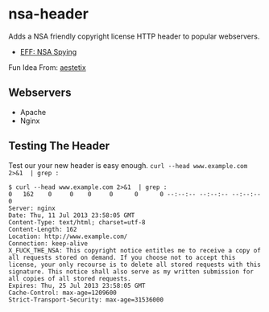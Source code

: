 nsa-header
==========

Adds a NSA friendly copyright license HTTP header to popular webservers.

* [EFF: NSA Spying](https://www.eff.org/nsa-spying)

Fun Idea From: [aestetix](http://aestetix.com/2013/07/11/fighting-back-against-the-nsa-with-http/)


Webservers
------------------
* Apache
* Nginx


Testing The Header
------------------

Test our your new header is easy enough.
`curl --head www.example.com 2>&1  | grep :`

    $ curl --head www.example.com 2>&1  | grep :
    0   162    0     0    0     0      0      0 --:--:-- --:--:-- --:--:--     0
    Server: nginx
    Date: Thu, 11 Jul 2013 23:58:05 GMT
    Content-Type: text/html; charset=utf-8
    Content-Length: 162
    Location: http://www.example.com/
    Connection: keep-alive
    X_FUCK_THE_NSA: This copyright notice entitles me to receive a copy of all requests stored on demand. If you choose not to accept this license, your only recourse is to delete all stored requests with this signature. This notice shall also serve as my written submission for all copies of all stored requests.
    Expires: Thu, 25 Jul 2013 23:58:05 GMT
    Cache-Control: max-age=1209600
    Strict-Transport-Security: max-age=31536000

